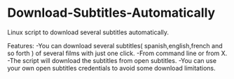 # Download-Subtitles-Automatically


Linux script to download several subtitles automatically.

Features:
-You can download several subtitles( spanish,english,french  and so forth ) of several films with just one click.
-From command line or from X.
-The script will download the subtitles from open subtitles.
-You can use your own open subtitles credentials to avoid some download limitations.


